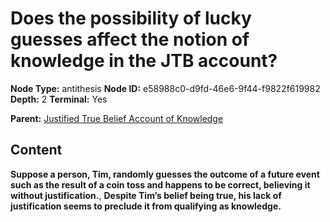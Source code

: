 # Does the possibility of lucky guesses affect the notion of knowledge in the JTB account?

**Node Type:** antithesis
**Node ID:** e58988c0-d9fd-46e6-9f44-f9822f619982
**Depth:** 2
**Terminal:** Yes

**Parent:** [Justified True Belief Account of Knowledge](justified-true-belief-account-of-knowledge.md)

## Content

**Suppose a person, Tim, randomly guesses the outcome of a future event such as the result of a coin toss and happens to be correct, believing it without justification.**, **Despite Tim’s belief being true, his lack of justification seems to preclude it from qualifying as knowledge.**
